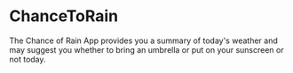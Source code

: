 # ChanceToRain
The Chance of Rain App provides you a summary of today's weather and may suggest you whether to bring an umbrella or put on your sunscreen or not today.

